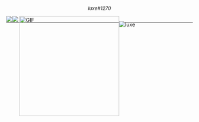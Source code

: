 <h1 align="center"> 
  <h6 style="margin-top: -17px; font-size: 13px;" align="center">luxe#1270</h6>

 -----
  
  <div style="display: flex; margin-top: -32px;">
   <a align="center">
  <img src="https://github-readme-stats.vercel.app/api/top-langs/?username=VissiinLuxe&layout=compact&theme=omni" />
</a>
<a align="center">
  <img src="https://github-readme-stats.vercel.app/api?username=VissiinLuxe&show_icons=true&theme=omni" />
</a>
  
    
<img align="right" height="270px" alt="GIF" src="https://cdn.discordapp.com/attachments/834355690663313421/851162478406926386/1_169.gif" /> 
    
  <p align="left"><img src="https://komarev.com/ghpvc/?username=VISSIINLUXE" alt="luxe" /></p>

 
